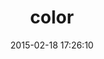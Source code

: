 ---
layout: post
title:  "color"
repo:   "halostatue/color"
date:   2015-02-18 17:26:10
gemurl: https://github.com/halostatue/color
---